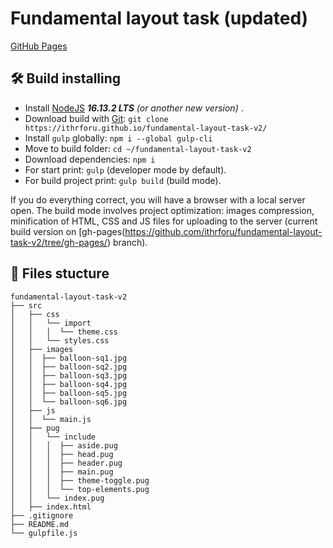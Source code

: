 # Fundamental layout task (updated)

[GitHub Pages](https://ithrforu.github.io/fundamental-layout-task-v2/)

## :hammer_and_wrench: Build installing
* Install [NodeJS](https://nodejs.org/en/) ***16.13.2 LTS** (or another new version)* . 
* Download build with [Git](https://git-scm.com/downloads): ```git clone https://ithrforu.github.io/fundamental-layout-task-v2/```
* Install ```gulp``` globally: ```npm i --global gulp-cli```
* Move to build folder: ```cd ~/fundamental-layout-task-v2```
* Download dependencies: ```npm i```
* For start print: ```gulp``` (developer mode by default).
* For build project print: ```gulp build``` (build mode).

If you do everything correct, you will have a browser with a local server open. The build mode involves project optimization: images compression, minification of HTML, CSS and JS files for uploading to the server (current build version on [gh-pages(https://github.com/ithrforu/fundamental-layout-task-v2/tree/gh-pages/) branch).

## :open_file_folder: Files stucture

```
fundamental-layout-task-v2
├── src
│   ├── css
│   │   └── import
│   │   │  └── theme.css
│   │   └── styles.css
│   ├── images
│   │  ├── balloon-sq1.jpg
│   │  ├── balloon-sq2.jpg
│   │  ├── balloon-sq3.jpg
│   │  ├── balloon-sq4.jpg
│   │  ├── balloon-sq5.jpg
│   │  └── balloon-sq6.jpg
│   ├── js
│   │  └── main.js
│   ├── pug
│   │   └── include
│   │   │  ├── aside.pug
│   │   │  ├── head.pug
│   │   │  ├── header.pug
│   │   │  ├── main.pug
│   │   │  ├── theme-toggle.pug
│   │   │  └── top-elements.pug
│   │   └── index.pug
│   ├── index.html
├── .gitignore
├── README.md
└── gulpfile.js
```
